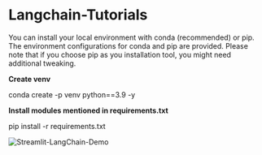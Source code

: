 # Langchain-Tutorials

You can install your local environment with conda (recommended) or pip. The environment configurations for conda and pip are provided. 
Please note that if you choose pip as you installation tool, you might need additional tweaking.

**Create venv**

conda create -p venv python==3.9 -y

**Install modules mentioned in requirements.txt**

pip install -r requirements.txt



![Streamlit-LangChain-Demo](https://github.com/bhupeshwar/Langchain-Tutorials/assets/39058138/83b2e351-46c6-4b69-8720-8b9051408ce8)
